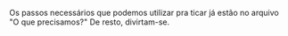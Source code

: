 Os passos necessários que podemos utilizar pra ticar já estão no arquivo "O que precisamos?"
De resto, divirtam-se.
